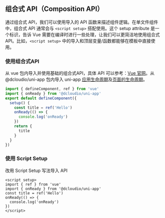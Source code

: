 ## 组合式 API（Composition API）

通过组合式 API，我们可以使用导入的 API 函数来描述组件逻辑。在单文件组件中，组合式 API 通常会与 ```<script setup>``` 搭配使用。这个 setup attribute 是一个标识，告诉 Vue 需要在编译时进行一些处理，让我们可以更简洁地使用组合式 API。比如，```<script setup>``` 中的导入和顶层变量/函数都能够在模板中直接使用。

### 使用组合式API

从 vue 包内导入并使用基础的组合式API，具体 API 可以参考：[Vue 官网](https://cn.vuejs.org/api/composition-api-setup.html)。从 @dcloudio/uni-app 包内导入 uni-app [应用生命周期](/collocation/App.md#applifecycle)及[页面的生命周期](/tutorial/page.md#lifecycle)。

  ```js
  import { defineComponent, ref } from 'vue'
  import { onReady } from '@dcloudio/uni-app'
  export default defineComponent({
    setup() {
      const title = ref('Hello')
      onReady(() => {
        console.log('onReady')
      })
      return {
        title
      }
    }
  })
  ```

### 使用 Script Setup

改用 Script Setup 写法导入 API
  
  ```vue
  <script setup>
  import { ref } from 'vue'
  import { onReady } from '@dcloudio/uni-app'
  const title = ref('Hello')
  onReady(() => {
    console.log('onReady')
  })
  </script>
  ```
